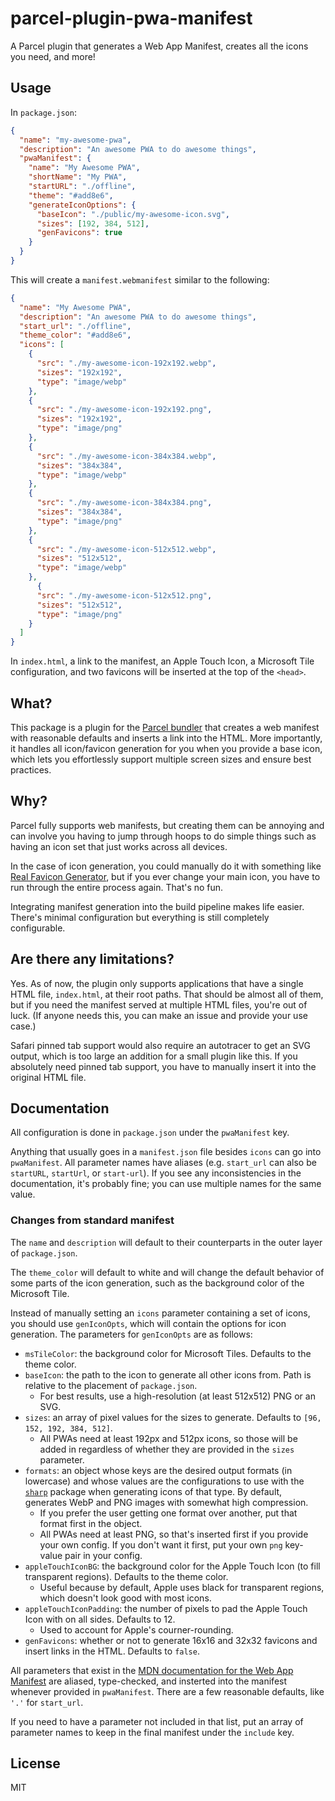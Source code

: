 # parcel-plugin-pwa-manifest
A Parcel plugin that generates a Web App Manifest, creates all the icons you need, and more!

## Usage
In `package.json`:
```json
{
  "name": "my-awesome-pwa",
  "description": "An awesome PWA to do awesome things",
  "pwaManifest": {
    "name": "My Awesome PWA",
    "shortName": "My PWA",
    "startURL": "./offline",
    "theme": "#add8e6",
    "generateIconOptions": {
      "baseIcon": "./public/my-awesome-icon.svg",
      "sizes": [192, 384, 512],
      "genFavicons": true
    }
  }
}
```

This will create a `manifest.webmanifest` similar to the following:
```json
{
  "name": "My Awesome PWA",
  "description": "An awesome PWA to do awesome things",
  "start_url": "./offline",
  "theme_color": "#add8e6",
  "icons": [
    {
      "src": "./my-awesome-icon-192x192.webp",
      "sizes": "192x192",
      "type": "image/webp"
    },
    {
      "src": "./my-awesome-icon-192x192.png",
      "sizes": "192x192",
      "type": "image/png"
    },
    {
      "src": "./my-awesome-icon-384x384.webp",
      "sizes": "384x384",
      "type": "image/webp"
    },
    {
      "src": "./my-awesome-icon-384x384.png",
      "sizes": "384x384",
      "type": "image/png"
    },
    {
      "src": "./my-awesome-icon-512x512.webp",
      "sizes": "512x512",
      "type": "image/webp"
    },
      {
      "src": "./my-awesome-icon-512x512.png",
      "sizes": "512x512",
      "type": "image/png"
    }
  ]
}
```
In `index.html`, a link to the manifest, an Apple Touch Icon, a Microsoft Tile configuration, and two favicons will be inserted at the top of the `<head>`.

## What?
This package is a plugin for the [Parcel bundler](https://parceljs.org) that creates a web manifest with reasonable defaults and inserts a link into the HTML. More importantly, it handles all icon/favicon generation for you when you provide a base icon, which lets you effortlessly support multiple screen sizes and ensure best practices.

## Why?
Parcel fully supports web manifests, but creating them can be annoying and can involve you having to jump through hoops to do simple things such as having an icon set that just works across all devices.

In the case of icon generation, you could manually do it with something like [Real Favicon Generator](https://realfavicongenerator.net), but if you ever change your main icon, you have to run through the entire process again. That's no fun.

Integrating manifest generation into the build pipeline makes life easier. There's minimal configuration but everything is still completely configurable.

## Are there any limitations?
Yes. As of now, the plugin only supports applications that have a single HTML file, `index.html`, at their root paths. That should be almost all of them, but if you need the manifest served at multiple HTML files, you're out of luck. (If anyone needs this, you can make an issue and provide your use case.)

Safari pinned tab support would also require an autotracer to get an SVG output, which is too large an addition for a small plugin like this. If you absolutely need pinned tab support, you have to manually insert it into the original HTML file.

## Documentation
All configuration is done in `package.json` under the `pwaManifest` key.

Anything that usually goes in a `manifest.json` file besides `icons` can go into `pwaManifest`. All parameter names have aliases (e.g. `start_url` can also be `startURL`, `startUrl`, or `start-url`). If you see any inconsistencies in the documentation, it's probably fine; you can use multiple names for the same value.

### Changes from standard manifest
The `name` and `description` will default to their counterparts in the outer layer of `package.json`.

The `theme_color` will default to white and will change the default behavior of some parts of the icon generation, such as the background color of the Microsoft Tile.

Instead of manually setting an `icons` parameter containing a set of icons, you should use `genIconOpts`, which will contain the options for icon generation. The parameters for `genIconOpts` are as follows:
- `msTileColor`: the background color for Microsoft Tiles. Defaults to the theme color.
- `baseIcon`: the path to the icon to generate all other icons from. Path is relative to the placement of `package.json`.
  - For best results, use a high-resolution (at least 512x512) PNG or an SVG.
- `sizes`: an array of pixel values for the sizes to generate. Defaults to `[96, 152, 192, 384, 512]`.
  - All PWAs need at least 192px and 512px icons, so those will be added in regardless of whether they are provided in the `sizes` parameter.
- `formats`: an object whose keys are the desired output formats (in lowercase) and whose values are the configurations to use with the [`sharp`](https://sharp.pixelplumbing.com/en/stable/api-output/#png) package when generating icons of that type. By default, generates WebP and PNG images with somewhat high compression.
  - If you prefer the user getting one format over another, put that format first in the object.
  - All PWAs need at least PNG, so that's inserted first if you provide your own config. If you don't want it first, put your own `png` key-value pair in your config.
- `appleTouchIconBG`: the background color for the Apple Touch Icon (to fill transparent regions). Defaults to the theme color.
  - Useful because by default, Apple uses black for transparent regions, which doesn't look good with most icons.
- `appleTouchIconPadding`: the number of pixels to pad the Apple Touch Icon with on all sides. Defaults to 12.
  - Used to account for Apple's courner-rounding.
- `genFavicons`: whether or not to generate 16x16 and 32x32 favicons and insert links in the HTML. Defaults to `false`.

All parameters that exist in the [MDN documentation for the Web App Manifest](https://developer.mozilla.org/en-US/docs/Web/Manifest) are aliased, type-checked, and insterted into the manifest whenever provided in `pwaManifest`. There are a few reasonable defaults, like `'.'` for `start_url`. 

If you need to have a parameter not included in that list, put an array of parameter names to keep in the final manifest under the `include` key.

## License
MIT